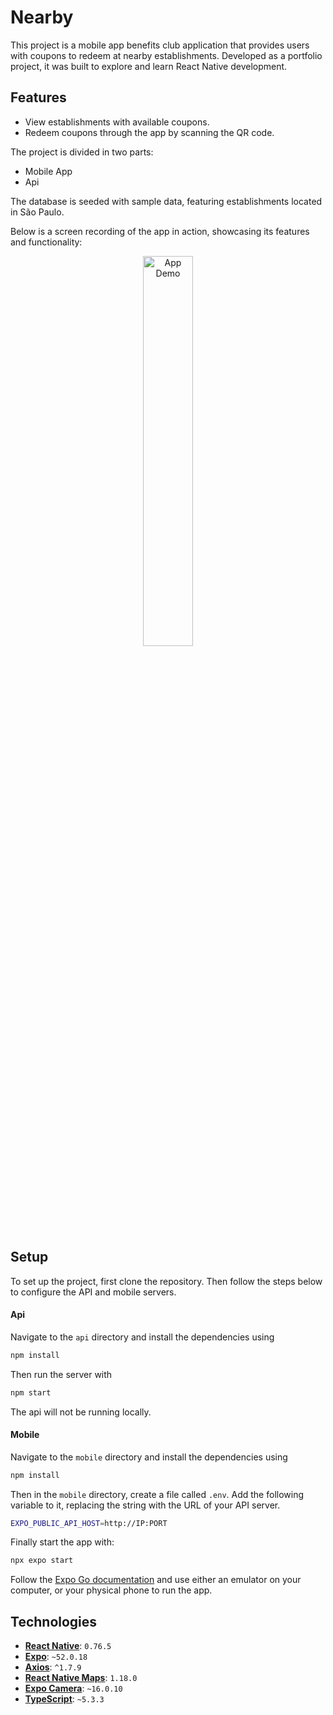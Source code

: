 # Nearby

This project is a mobile app benefits club application that provides users with coupons to redeem at nearby establishments. Developed as a portfolio project, it was built to explore and learn React Native development.

## Features

- View establishments with available coupons.
- Redeem coupons through the app by scanning the QR code.

The project is divided in two parts:
- Mobile App
- Api

The database is seeded with sample data, featuring establishments located in São Paulo.


Below is a screen recording of the app in action, showcasing its features and functionality:

<p align="center">
  <img alt="App Demo" src="/docs/test.gif" width="40%">
</p>


## Setup

To set up the project, first clone the repository. Then follow the steps below to configure the API and mobile servers.


#### Api
Navigate to the `api` directory and install the dependencies using

```bash
npm install
```

Then run the server with
```bash
npm start
```

The api will not be running locally.


#### Mobile

Navigate to the `mobile` directory and install the dependencies using

```bash
npm install
```

Then in the `mobile` directory, create a file called `.env`. 
Add the following variable to it, replacing the string with the URL of your API server.

```bash
EXPO_PUBLIC_API_HOST=http://IP:PORT
```

Finally start the app with:
```bash
npx expo start
```

Follow the [Expo Go documentation](https://docs.expo.dev/get-started/set-up-your-environment/) and use either an emulator on your computer, or your physical phone to run the app.

## Technologies
- [**React Native**](https://reactnative.dev/): `0.76.5`
- [**Expo**](https://expo.dev/): `~52.0.18`
- [**Axios**](https://axios-http.com/docs/intro): `^1.7.9`
- [**React Native Maps**](https://docs.expo.dev/versions/latest/sdk/map-view/): `1.18.0`
- [**Expo Camera**](https://docs.expo.dev/versions/latest/sdk/camera/): `~16.0.10`
- [**TypeScript**](https://www.typescriptlang.org/): `~5.3.3`
